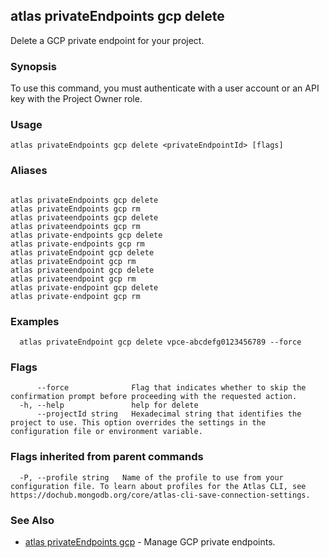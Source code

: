 ## atlas privateEndpoints gcp delete

Delete a GCP private endpoint for your project.


### Synopsis

To use this command, you must authenticate with a user account or an API key with the Project Owner role.


### Usage
```
atlas privateEndpoints gcp delete <privateEndpointId> [flags]
```

### Aliases
```

atlas privateEndpoints gcp delete
atlas privateEndpoints gcp rm
atlas privateendpoints gcp delete
atlas privateendpoints gcp rm
atlas private-endpoints gcp delete
atlas private-endpoints gcp rm
atlas privateEndpoint gcp delete
atlas privateEndpoint gcp rm
atlas privateendpoint gcp delete
atlas privateendpoint gcp rm
atlas private-endpoint gcp delete
atlas private-endpoint gcp rm
```

### Examples

```
  atlas privateEndpoint gcp delete vpce-abcdefg0123456789 --force
```


### Flags

```
      --force              Flag that indicates whether to skip the confirmation prompt before proceeding with the requested action.
  -h, --help               help for delete
      --projectId string   Hexadecimal string that identifies the project to use. This option overrides the settings in the configuration file or environment variable.

```


### Flags inherited from parent commands

```
  -P, --profile string   Name of the profile to use from your configuration file. To learn about profiles for the Atlas CLI, see https://dochub.mongodb.org/core/atlas-cli-save-connection-settings.

```

### See Also


* [atlas privateEndpoints gcp](atlas_privateEndpoints_gcp.md)	- Manage GCP private endpoints.



